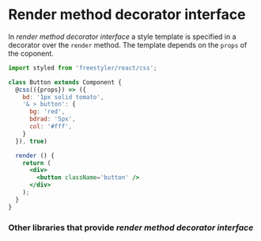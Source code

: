 # Render method decorator interface

In *render method decorator interface* a style template is specified in a decorator over the `render` method.
The template depends on the `props` of the coponent.

```jsx
import styled from 'freestyler/react/css';

class Button extends Component {
  @css(({props}) => ({
    bd: '1px solid tomato',
    '& > button': {
      bg: 'red',
      bdrad: '5px',
      col: '#fff',
    }
  }), true)

  render () {
    return (
      <div>
        <button className='button' />
      </div>
    );
  }
}
```

### Other libraries that provide *render method decorator interface*

